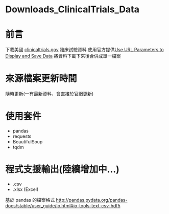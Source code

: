 # Downloads_ClinicalTrials_Data

# 前言

下載美國 [clinicaltrials.gov](https://clinicaltrials.gov/) 臨床試驗資料
使用官方提供[Use URL Parameters to Display and Save Data](https://clinicaltrials.gov/ct2/resources/download#UseURL) 將資料下載下來後合併成單一檔案

# 來源檔案更新時間
隨時更新(一有最新資料，會直接於官網更新)

# 使用套件

- pandas
- requests
- BeautifulSoup
- tqdm

# 程式支援輸出(陸續增加中...)

- .csv
- .xlsx (Excel)

基於 pandas 的檔案格式
http://pandas.pydata.org/pandas-docs/stable/user_guide/io.html#io-tools-text-csv-hdf5